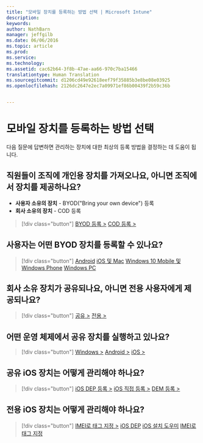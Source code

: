 ```yaml
---
title: "모바일 장치를 등록하는 방법 선택 | Microsoft Intune"
description: 
keywords: 
author: NathBarn
manager: jeffgilb
ms.date: 06/06/2016
ms.topic: article
ms.prod: 
ms.service: 
ms.technology: 
ms.assetid: cac62b64-3f8b-47ae-aa66-970c7ba15466
translationtype: Human Translation
ms.sourcegitcommit: d1206cd49e92618eef79f35885b3e8be08e03925
ms.openlocfilehash: 2126dc2647e2ec7a09971ef86b00439f2b59c36b


---
```


# 모바일 장치를 등록하는 방법 선택

다음 질문에 답변하면 관리하는 장치에 대한 최상의 등록 방법을 결정하는 데 도움이 됩니다.

## **직원들이 조직에 개인용 장치를 가져오나요, 아니면 조직에서 장치를 제공하나요?**

  - **사용자 소유의 장치** - BYOD("Bring your own device") 등록
  - **회사 소유의 장치** - COD 등록

> [!div class="button"]
[BYOD 등록 >](#what-byod-devices-can-your-users-enroll)   [COD 등록 >](#are-your-company-owned-devices-shared-or-do-they-have-dedicated-users)

## **사용자는 어떤 BYOD 장치를 등록할 수 있나요?**

> [!div class="button"]
[Android](/intune/deploy-use/set-up-android-management-with-microsoft-intune) [iOS 및 Mac](/intune/deploy-use/set-up-ios-and-mac-management-with-microsoft-intune) [Windows 10 Mobile 및 Windows Phone](/intune/deploy-use/set-up-windows-phone-management-with-microsoft-intune) [Windows PC](/intune/deploy-use/set-up-windows-device-management-with-microsoft-intune)

## **회사 소유 장치가 공유되나요, 아니면 전용 사용자에게 제공되나요?**

> [!div class="button"]
[공유 >](#what-operating-system-are-your-shared-devices-running)   [전용 >](#how-will-you-manage-dedicated-ios-devices)


## **어떤 운영 체제에서 공유 장치를 실행하고 있나요?**

  > [!div class="button"]
  [Windows >](/intune/deploy-use/enroll-corporate-owned-devices-with-the-device-enrollment-manager-in-microsoft-intune) [Android >](/intune/deploy-use/enroll-corporate-owned-devices-with-the-device-enrollment-manager-in-microsoft-intune) [iOS >](#how-will-you-manage-shared-ios-devices)

## **공유 iOS 장치는 어떻게 관리해야 하나요?**

  > [!div class="button"]
  [iOS DEP 등록 >](/intune/deploy-use/ios-device-enrollment-program-in-microsoft-intune) [iOS 직접 등록 >](/intune/deploy-use/ios-direct-enrollment-in-microsoft-intune)  [DEM 등록 >](/intune/deploy-use/enroll-corporate-owned-devices-with-the-device-enrollment-manager-in-microsoft-intune)

## **전용 iOS 장치는 어떻게 관리해야 하나요?**

  > [!div class="button"]
  [IMEI로 태그 지정 >](/intune/deploy-use/specify-corporate-owned-devices-with-international-mobile-equipment-identity-imei-numbers) [iOS DEP](/intune/deploy-use/ios-device-enrollment-program-in-microsoft-intune) [iOS 설치 도우미](/intune/deploy-use/ios-setup-assistant-enrollment-in-microsoft-intune) [IMEI로 태그 지정](/intune/deploy-use/specify-corporate-owned-devices-with-international-mobile-equipment-identity-imei-numbers)



<!--HONumber=Jul16_HO3-->


